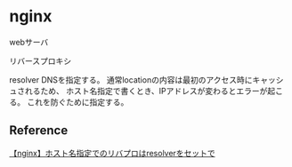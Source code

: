 nginx
====

webサーバ


リバースプロキシ


resolver
DNSを指定する。
通常locationの内容は最初のアクセス時にキャッシュされるため、
ホスト名指定で書くとき、IPアドレスが変わるとエラーが起こる。
これを防ぐために指定する。

Reference
---------
[【nginx】ホスト名指定でのリバプロはresolverをセットで](http://sora33.hatenadiary.com/entry/2017/07/02/002353)
